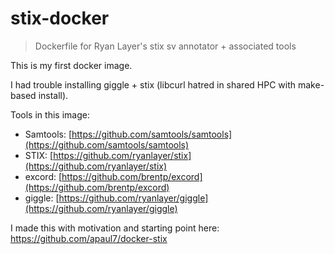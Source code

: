# stix-docker
> Dockerfile for Ryan Layer's stix sv annotator + associated tools

This is my first docker image. 

I had trouble installing giggle + stix (libcurl hatred in shared HPC with make-based install).

Tools in this image:  
- Samtools: [https://github.com/samtools/samtools](https://github.com/samtools/samtools)  
- STIX: [https://github.com/ryanlayer/stix](https://github.com/ryanlayer/stix)  
- excord: [https://github.com/brentp/excord](https://github.com/brentp/excord)  
- giggle: [https://github.com/ryanlayer/giggle](https://github.com/ryanlayer/giggle)  

I made this with motivation and starting point here: https://github.com/apaul7/docker-stix


